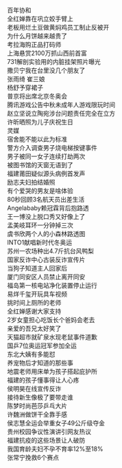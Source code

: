百年协和  
全红婵靠在巩立姣手臂上  
老板用烂土豆做黄焖鸡员工制止反被开  
为什么月饼越来越贵了  
考拉海购正品打码师  
上海悬赏2100万抓山西前首富  
731解剖实验用的内脏挂架照片曝光  
撒贝宁我在台里没几个朋友了  
张雨绮 崔三娘  
杨舒予穿裙子  
普京将出席北京冬奥会  
腾讯游戏公告中秋未成年人游戏限玩时间  
赵立坚说立陶宛涉台问题责任完全在立方  
许昕晒照为儿子庆祝生日  
灵媒  
宿舍能不能以此为标准  
警方介入调查男子烧电梯按键事件  
男子被同一女子连续打劫两次  
被图书馆的天窗无语到了  
福建莆田疑似源头病例首发声  
励志夫妇拍结婚照  
有个爱哭的男友是啥体验  
80秒回顾3名航天员出差生活  
Angelababy赖冠霖背后抱路透  
王一博没上脱口秀又好像上了  
孟美岐耳环一分钟掉三次  
虞书欣两个人的小森林路透图  
INTO1献唱新时代冬奥运  
苏州一农场种出4.7斤抗台风鸭梨  
国家反诈中心古装反诈宣传片  
当狗子知道主人回家后  
厦门同安区人员禁止离开同安  
福岛第一核电站净化装置停止运行  
易烊千玺开玩具车视频  
挑时间上厕所的老师  
全红婵感谢大家支持  
2岁女童担心吃饭长个爸妈会老去  
亲爱的吾兄太好笑了  
天猫超市就矿泉水现老鼠事件道歉  
国乒7位奥运冠军参加全运  
东北大姨有多能怼  
养宠物后才知道的那些事  
地震老师用床单为孩子搭起庇护所  
福建的孩子懂事得让人心疼  
侯明昊在线宣传反诈  
接待新生像极了要带走谁  
陈梦时尚芭莎乒乓大片  
许魏洲做饼干全靠手感  
侯志慧全运会举重女子49公斤级夺金  
贵州校园争议性演讲引网友热议  
福建抗疫的这些场景让人破防  
我国育龄夫妇不孕不育率12%至18%  
张常宁挽救6个赛点  
